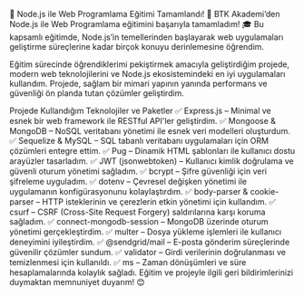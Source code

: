 🚀 Node.js ile Web Programlama Eğitimi Tamamlandı! 🎉
BTK Akademi’den Node.js ile Web Programlama eğitimini başarıyla tamamladım! 🎓
Bu kapsamlı eğitimde, Node.js’in temellerinden başlayarak web uygulamaları geliştirme süreçlerine kadar birçok konuyu derinlemesine öğrendim.

Eğitim sürecinde öğrendiklerimi pekiştirmek amacıyla geliştirdiğim projede, modern web teknolojilerini ve Node.js ekosistemindeki en iyi uygulamaları kullandım. Projede, sağlam bir mimari yapının yanında performans ve güvenliği ön planda tutan çözümler geliştirdim.

Projede Kullandığım Teknolojiler ve Paketler
✅ Express.js – Minimal ve esnek bir web framework ile RESTful API'ler geliştirdim.
✅ Mongoose & MongoDB – NoSQL veritabanı yönetimi ile esnek veri modelleri oluşturdum.
✅ Sequelize & MySQL – SQL tabanlı veritabanı uygulamaları için ORM çözümleri entegre ettim.
✅ Pug – Dinamik HTML şablonları ile kullanıcı dostu arayüzler tasarladım.
✅ JWT (jsonwebtoken) – Kullanıcı kimlik doğrulama ve güvenli oturum yönetimi sağladım.
✅ bcrypt – Şifre güvenliği için veri şifreleme uyguladım.
✅ dotenv – Çevresel değişken yönetimi ile uygulamanın konfigürasyonunu kolaylaştırdım.
✅ body-parser & cookie-parser – HTTP isteklerinin ve çerezlerin etkin yönetimi için kullandım.
✅ csurf – CSRF (Cross-Site Request Forgery) saldırılarına karşı koruma sağladım.
✅ connect-mongodb-session – MongoDB üzerinde oturum yönetimi gerçekleştirdim.
✅ multer – Dosya yükleme işlemleri ile kullanıcı deneyimini iyileştirdim.
✅ @sendgrid/mail – E-posta gönderim süreçlerinde güvenilir çözümler sundum.
✅ validator – Girdi verilerinin doğrulanması ve temizlenmesi için kullanıldı.
✅ ms – Zaman dönüşümleri ve süre hesaplamalarında kolaylık sağladı.
Eğitim ve projeyle ilgili geri bildirimlerinizi duymaktan memnuniyet duyarım! 😊
